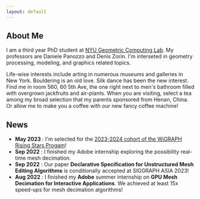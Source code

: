 ```yaml
---
layout: default
---
```


## About Me

I am a third year PhD student at [NYU Geometric Computing Lab](https://cims.nyu.edu/gcl/index.html). My professors are Daniele Panozzo and Denis Zorin. I'm interseted in geometry processing, modeling, and graphics related topics. 

Life-wise interests include arting in numerous museums and galleries in New York. Bouldering is an old love. Silk dance has been the new interest. Find me in room 560, 60
5th Ave, the one right next to men's bathroom filled with overgrown jackfruits and air-plants. When you are visiting, select a tea among my broad selection that my parents sponsored from Henan, China. Or allow me to make you a coffee with our new fancy coffee machine! 
<!--
some commented out stuff that wont show up 
-->

## News
* __May 2023__ : I'm selected for the [2023-2024 cohort of the WiGRAPH Rising Stars Progam](https://www.wigraph.org/)!
* __Sep 2022__ : I finished my Adobe internship exploring the possibility real-time mesh decimation.
* __Sep 2022__ : Our paper **Declarative Specification for Unstructured Mesh Editing Algorithms** is conditionally accepted at SIGGRAPH ASIA 2023!
* __Aug 2022__ : I finished my **Adobe** summer internship on **GPU Mesh Decimation for Interactive Applications**. We achieved at least 15x speed-ups for mesh decimation algorithms!




